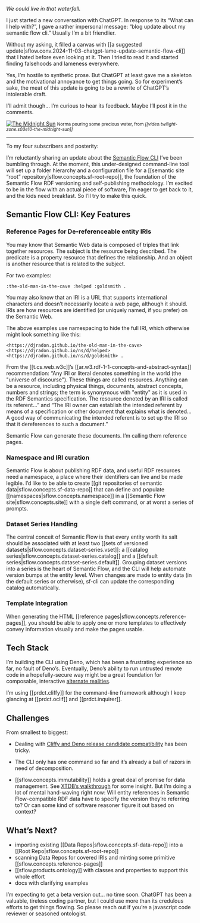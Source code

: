 
*We could live in that waterfall.*

I just started a new conversation with ChatGPT. In response to its “What can I help with?”, I gave a rather impersonal message: “blog update about my semantic flow cli.” Usually I’m a bit friendlier.

Without my asking, it filled a canvas with [[a suggested update|sflow.conv.2024-11-03-chatgpt-lame-update-semantic-flow-cli]] that I hated before even looking at it. Then I tried to read it and started finding falsehoods and lameness everywhere.

Yes, I’m hostile to synthetic prose. But ChatGPT at least gave me a skeleton and the motivational annoyance to get things going. So for experiment’s sake, the meat of this update is going to be a rewrite of ChatGPT’s intolerable draft. 

I’ll admit though... I’m curious to hear its feedback. Maybe I’ll post it in the comments.


[![The Midnight Sun](/assets/images/2024-11-03-07-51-56.png)](https://djradon.github.io/wiki/notes/74xz2kw8sjpc5ifkske9z3c/)
<small>Norma pouring some precious water, from *[[video.twilight-zone.s03e10-the-midnight-sun]]*</small>

---

To my four subscribers and posterity:

I’m reluctantly sharing an update about the [Semantic Flow CLI](https://github.com/semantic-flow/sf-cli) I’ve been bumbling through. At the moment, this under-designed command-line tool will set up a folder hierarchy and a configuration file for a [[semantic site “root” repository|sflow.concepts.sf-root-repo]], the foundation of the Semantic Flow RDF versioning and self-publishing methodology. I’m excited to be in the flow with an actual piece of software, I’m eager to get back to it, and the kids need breakfast. So I’ll try to make this quick.

## Semantic Flow CLI: Key Features

### Reference Pages for De-referenceable entity IRIs

You may know that Semantic Web data is composed of triples that link together resources. The subject is the resource being described. The predicate is a property resource that defines the relationship. And an object is another resource that is related to the subject. 

For two examples:

```turtle
:the-old-man-in-the-cave :helped :goldsmith .
```

You may also know that an IRI is a URL that supports international characters and doesn’t necessarily locate a web page, although it should. IRIs are how resources are identified (or uniquely named, if you prefer) on the Semantic Web.

The above examples use namespacing to hide the full IRI, which otherwise might look something like this:

```turtle
<https://djradon.github.io/the-old-man-in-the-cave> <https://djradon.github.io/ns/d/helped> <https://djradon.github.io/ns/d/goldsmith> .
```

From the [[t.cs.web.w3c]]’s [[ar.w3.rdf-1-1-concepts-and-abstract-syntax]] recommendation: “Any IRI or literal denotes something in the world (the "universe of discourse"). These things are called resources. Anything can be a resource, including physical things, documents, abstract concepts, numbers and strings; the term is synonymous with "entity" as it is used in the RDF Semantics specification. The resource denoted by an IRI is called its referent...” and “The IRI owner can establish the intended referent by means of a specification or other document that explains what is denoted... A good way of communicating the intended referent is to set up the IRI so that it dereferences to such a document.”

Semantic Flow can generate these documents. I’m calling them reference pages.

### Namespace and IRI curation

Semantic Flow is about publishing RDF data, and useful RDF resources need a namespace, a place where their identifiers can live and be made legible. I’d like to be able to create [[git repositories of semantic data|sflow.concepts.sf-data-repo]] that can define and populate [[namespaces|sflow.concepts.namespace]] in a [[Semantic Flow site|sflow.concepts.site]] with a single deft command, or at worst a series of prompts.

### Dataset Series Handling

The central conceit of Semantic Flow is that every entity worth its salt should be associated with at least two [[sets of versioned datasets|sflow.concepts.dataset-series.vset]]: a [[catalog series|sflow.concepts.dataset-series.catalog]] and a [[default series|sflow.concepts.dataset-series.default]]. Grouping dataset versions into a series is the heart of Semantic Flow, and the CLI will help automate version bumps at the entity level. When changes are made to entity data (in the default series or otherwise), sf-cli can update the corresponding catalog automatically.

### Template Integration

When generating the HTML [[reference pages|sflow.concepts.reference-pages]], you should be able to apply one or more templates to effectively convey information visually and make the pages usable. 

## Tech Stack

I’m building the CLI using Deno, which has been a frustrating experience so far, no fault of Deno’s. Eventually, Deno’s ability to run untrusted remote code in a hopefully-secure way might be a great foundation for composable, interactive [alternate realities](https://theoldmaninthecave.substack.com/p/lets-reboot-the-semantic-web-with-alternate-realities). 

I’m using [[prdct.cliffy]] for the command-line framework although I keep glancing at [[prdct.oclif]] and [[prdct.inquirer]].

## Challenges

From smallest to biggest: 

- Dealing with [Cliffy and Deno release candidate compatibility](https://github.com/c4spar/deno-cliffy/issues/763) has been tricky.

- The CLI only has one command so far and it’s already a ball of razors in need of decomposition.

- [[sflow.concepts.immutability]] holds a great deal of promise for data management. See [XTDB’s walkthrough](https://docs.xtdb.com/tutorials/immutability-walkthrough/part-1.html) for some insight. But I’m doing a lot of mental hand-waving right now: Will entity references in Semantic Flow-compatible RDF data have to specify the version they’re referring to? Or can some kind of software reasoner figure it out based on context? 

## What’s Next?

- importing existing [[Data Repos|sflow.concepts.sf-data-repo]] into a [[Root Repo|sflow.concepts.sf-root-repo]]
- scanning Data Repos for covered IRIs and minting some primitive [[sflow.concepts.reference-pages]]
- [[sflow.products.ontology]] with classes and properties to support this whole effort
- docs with clarifying examples

I’m expecting to get a beta version out... no time soon. ChatGPT has been a valuable, tireless coding partner, but I could use more than its credulous efforts to get things flowing. So please reach out if you’re a javascript code reviewer or seasoned ontologist.